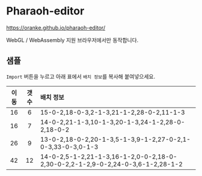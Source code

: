 # Pharaoh-editor

<a href="https://oranke.github.io/pharaoh-editor/" target="_blank">https://oranke.github.io/pharaoh-editor/</a>


WebGL / WebAssembly 지원 브라우저에서만 동작합니다. 




## 샘플

`Import` 버튼을 누르고 아래 표에서 `배치 정보`를 복사해 붙여넣으세요. 

| 이동 | 갯수 | 배치 정보 |
|:--------:|:--------:|:--------|
| 16 | 6 | 15-0-2,18-0-3,2-1-3,21-1-2,28-0-2,11-1-3 |
| 16 | 7 | 14-0-2,21-1-3,10-1-3,20-1-3,24-1-2,28-0-2,18-0-2 |
| 26 | 9 | 13-0-2,18-0-2,20-1-3,5-1-3,9-1-2,27-0-2,1-0-3,33-0-3,0-1-3 |
| 42 | 12 | 14-0-2,5-1-2,21-1-3,16-1-2,0-0-2,18-0-2,30-0-2,2-1-2,9-0-2,24-0-3,6-1-2,28-1-2 |

